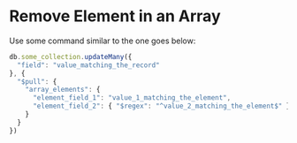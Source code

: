 # Remove Element in an Array

Use some command similar to the one goes below:

```javascript
db.some_collection.updateMany({
  "field": "value_matching_the_record"
}, {
  "$pull": {
    "array_elements": {
      "element_field_1": "value_1_matching_the_element",
      "element_field_2": { "$regex": "^value_2_matching_the_element$" }
    }
  }
})
```
